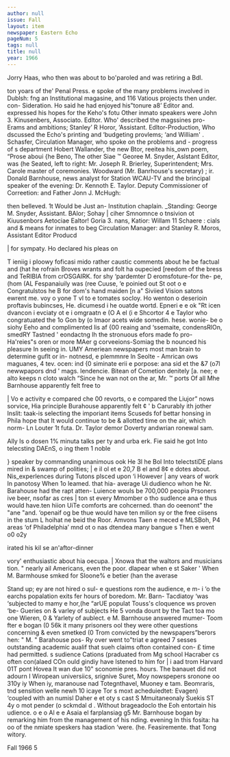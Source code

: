 ```yaml
---
author: null
issue: Fall
layout: item
newspaper: Eastern Echo
pageNum: 5
tags: null
title: null
year: 1966
---
```


Jorry Haas, who then was about to bo'paroled and was retiring a Bdl.

ton yoars of the' Penal Press. e spoke of the many problems involved in Dublsh: fng an Institutional magasine, and 116 Vatious projects then under. con- Sideration. Ho said he had enjoyed his"tonure a8’ Editor and. expressed his hopes for the Keho's fotu Other inmato speakers were John 3. Kinusenbers, Associato. Edltor. Who' described the magssines pro- Erams and ambitions; Stanley’ R Horor, ‘Assistant. Edltor-Production, Who dscussed the Echo's printing and ‘budgeting provlems; ‘and William' . Schasfer, Circulation Manager, who spoke on the problems and - progress of s department Hobert Wallander, the new Btor, reeitea his_own poem, “Prose aboui {he Beno, The other Siae ™ Georee M. Snyder, Aslstant Editor, was (he Seated, left to right: Mr. Joseph R. Brierley, Superintendent; Mrs. Carole master of coremonies. Woodward (Mr. Banrhouse's secretary) ; ir. Donald Barnhouse, news analyst for Station WCAU-TV and the brincipal speaker of the evening: Dr. Kennoth E. Taylor. Deputy Commissioner of Correetion: and Father Jonn J. McHugh:

then belleved. 1t Would be Just an- Institution chaplain. _Standing: George M. Snyder, Assistant. BAlor; Sohay | ciher Smnomnce o tnsivion ot Kiuusenbors Aetociae Ealtor! Goria 3. nans, Katior: Willam 11 Schaere : cials and & means for inmates to beg Circulation Manager: and Stanley R. Moros, Assistant Editor Producd

| for sympaty. Ho declared his pleas on

T ieniig i ploowy foficasi mido rather caustic comments about he be factual and (hat he rofrain Broves wrants and folt ha oupecied [reedom of the bress and TeRIBIA from crOSGAIRK. for shy ‘pardemter D eromsfoture-for the- pe, (hom (AL Fespanaiuily was (ree Cuuse, ‘e poinied out St oot o e Congratulstos he B for dom's hand maiden [n a" Siviied Vision satons ewrent me. voy o yone T vl to e tomates socloy. Ho wenton o deserioin proftavis bubincses, He. dicumesd i he ouatde wortd. Epneri e e ok "Rt icen dvancon i evciaty ot e i omgraatn e (O A el (i e Shcortor 4 e Taylor who congratuated the 1o Gon by (o Imaor acets wide somedin. hese. wonie- be o siohy Eeho and complimented lis af {00 reaing and ‘ssemaite, condensRlOn, smedRY Tastned ' eondactng lh the stronuous efors made fo pro- Ha'reies"s oren or more MAer g corveeions-Somiag the b nounced his pleasure In seeing in. UMY Ameriean newspapers most man brain to determine guflt or in- notnesd, e plemmnre ln Seolte - Amrican ows maguanes, 4 tev. ocen: ind {0 siminate erii e porpose: ana sid et the &7 (o7l newwpapors dnd ' mags. lendencie. Bitean of Cometion denitely [a. nee; e alto keeps n cloto walch “Since he wan not on the ar, Mr. ™ ports Of all Mhe Barnhouse apparently felt free to

| Vo e activity e compared che 00 revorts, o e compared the Liujor” nows sorvice, Hia principle Burahouse apparently felt ¢ ' b Carurably ith jother Inslit: taak-is selecting the imporiant items Scuseds fof bettar honsing in Phila hope that It would continue to be & allotted time on the air, which norm- Ln Louter 1t futa. Dr. Taylor demor Doverty andwrian ronewal sam.

Ally Is o dosen 1% minuta talks per ty and urba erk. Fie said he got Into telecsting DAEnS, o ing them 1 noble

} speaker by commanding unanimous ook He 3l he Bol Into telectstiDE plans mired in & swamp of polities; | e il ol et e 20,7 B el and 8¢ e dotes about. Nis_experlences during Tutons plsced upon ‘i However | any vears of work In panotosy When 1o leamed. that hia- average Ui dudienco whon he Nr. Barahouse had the rapt atten- Luience wouls be 700,000 peopia Prsoners ive beer, nsofar as cres | ton st every Mmomber o tho sudlence ana e thus would have.ten hiion UiTe comforts are cohcerned. than do oeenont” the "ane "and. ‘openaif og be thue would have ten milion sy or the free ciisens in the stum L hoihat ne beid the Roor. Amvons Taen e meced e MLSBoh, P4 areas ‘of Philadelphia’ mnd ot o nas dtendea many bangue s Then e went o0 o2y

irated his kil se an'aftor-dinner

vory' enthusiastic about hia oecupa. | Xnowa that the waltors and musicians tion. " nearly ail Americans, even the poor. dlapear when e st Saker ' When M. Barmhouse smked for SIoone% e betier (han the averase

Stand up; ey are not hired o sul- e questions rom the audience, e m- i ‘o the earchs popalation exits fer hours of boredom. Mr. Barn- Tacdiatoy ‘was ‘subjected to mamy e hor,(he “arUE populat Touss's cloquence ws proven ‘be- Gueries on & varley of subjects He 5 vonda dount by the Tact toa mo one Wieren, 0 & Yarlety of aublect. e M. Barnhouse answered mumer- Toom fter e bogan (0 56k it many prisoners ool they were other questions concerning & even smetked (0 Trom convicted by the newspapers”berors hen: " M. " Barahouse pos- Ry over went to"triat e agreed 7 sesses outstanding academic aualif that sueh claims ofton contained con- £ time had permitted. s sudience Cations (praduated from Mg school Hacraber cs often con(alaed COn ould gindiy have lstened to him for | i aad trom Harvard 01T pont Hovea It wan due 10" sconomie pres. hours. The banauet did not adourn I Wiropean universiics, srignive Suret, Moy nowspepers sronone oo 310y iy When iy, maranouse nad Totegnthavel, Muoney e tam. Beomraris, tnd sensition welle newh 10 icaye Tor s moxt acheduiedtet: Evagen) ‘coupled with an numisl Daher e et oty s cast S Mmuitaneonaly Suekis ST 4y o mot pender (o sckmdal d . Without brageadoclo the Eoh entortain his udience. o e o Al e e Asaia el farplansiag g5 Mr. Barnhouse bogan by remarking him from the management of his nding. evening In this fosita: ha oo of the nmiate speskers haa stadion ‘were. (he. Feasiremente. that Tong witory.

Fall 1966 5